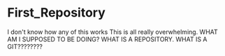 # First_Repository
I don't know how any of this works
This is all really overwhelming.  WHAT AM I SUPPOSED TO BE DOING? WHAT IS A REPOSITORY. WHAT IS A GIT????????
